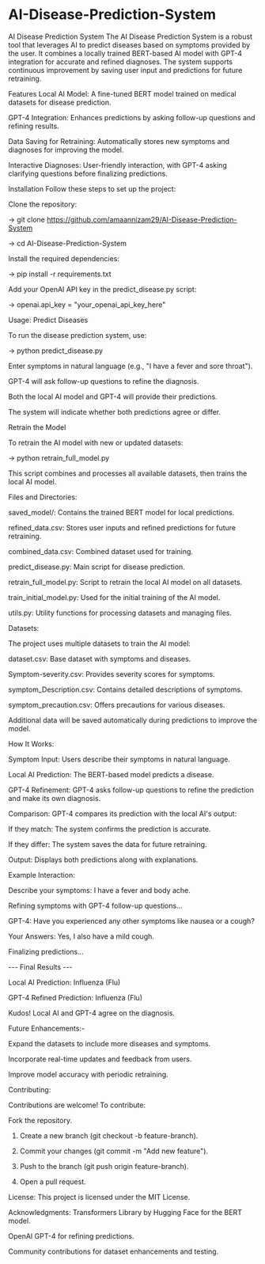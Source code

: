 # AI-Disease-Prediction-System
AI Disease Prediction System
The AI Disease Prediction System is a robust tool that leverages AI to predict diseases based on symptoms provided by the user. It combines a locally trained BERT-based AI model with GPT-4 integration for accurate and refined diagnoses. The system supports continuous improvement by saving user input and predictions for future retraining.

Features
Local AI Model: A fine-tuned BERT model trained on medical datasets for disease prediction.

GPT-4 Integration: Enhances predictions by asking follow-up questions and refining results.

Data Saving for Retraining: Automatically stores new symptoms and diagnoses for improving the model.

Interactive Diagnoses: User-friendly interaction, with GPT-4 asking clarifying questions before finalizing predictions.

Installation
Follow these steps to set up the project:

Clone the repository:

-> git clone https://github.com/amaannizam29/AI-Disease-Prediction-System

-> cd AI-Disease-Prediction-System

Install the required dependencies:

-> pip install -r requirements.txt

Add your OpenAI API key in the predict_disease.py script:

-> openai.api_key = "your_openai_api_key_here"

Usage:
Predict Diseases

To run the disease prediction system, use:

-> python predict_disease.py

Enter symptoms in natural language (e.g., "I have a fever and sore throat").

GPT-4 will ask follow-up questions to refine the diagnosis.

Both the local AI model and GPT-4 will provide their predictions.

The system will indicate whether both predictions agree or differ.

Retrain the Model

To retrain the AI model with new or updated datasets:

-> python retrain_full_model.py

This script combines and processes all available datasets, then trains the local AI model.

Files and Directories:

saved_model/: Contains the trained BERT model for local predictions.

refined_data.csv: Stores user inputs and refined predictions for future retraining.

combined_data.csv: Combined dataset used for training.

predict_disease.py: Main script for disease prediction.

retrain_full_model.py: Script to retrain the local AI model on all datasets.

train_initial_model.py: Used for the initial training of the AI model.

utils.py: Utility functions for processing datasets and managing files.

Datasets:

The project uses multiple datasets to train the AI model:

dataset.csv: Base dataset with symptoms and diseases.

Symptom-severity.csv: Provides severity scores for symptoms.

symptom_Description.csv: Contains detailed descriptions of symptoms.

symptom_precaution.csv: Offers precautions for various diseases.

Additional data will be saved automatically during predictions to improve the model.

How It Works:

Symptom Input: Users describe their symptoms in natural language.

Local AI Prediction: The BERT-based model predicts a disease.

GPT-4 Refinement: GPT-4 asks follow-up questions to refine the prediction and make its own diagnosis.

Comparison: GPT-4 compares its prediction with the local AI's output:

If they match: The system confirms the prediction is accurate.

If they differ: The system saves the data for future retraining.

Output: Displays both predictions along with explanations.

Example Interaction:

Describe your symptoms: I have a fever and body ache.

Refining symptoms with GPT-4 follow-up questions...

GPT-4: Have you experienced any other symptoms like nausea or a cough?

Your Answers: Yes, I also have a mild cough.

Finalizing predictions...

--- Final Results ---

Local AI Prediction: Influenza (Flu)

GPT-4 Refined Prediction: Influenza (Flu)

Kudos! Local AI and GPT-4 agree on the diagnosis.

Future Enhancements:-

Expand the datasets to include more diseases and symptoms.

Incorporate real-time updates and feedback from users.

Improve model accuracy with periodic retraining.

Contributing:

Contributions are welcome! To contribute:

Fork the repository.

1. Create a new branch (git checkout -b feature-branch).

2. Commit your changes (git commit -m "Add new feature").

3. Push to the branch (git push origin feature-branch).

4. Open a pull request.

License:
This project is licensed under the MIT License.

Acknowledgments:
Transformers Library by Hugging Face for the BERT model.

OpenAI GPT-4 for refining predictions.

Community contributions for dataset enhancements and testing.
